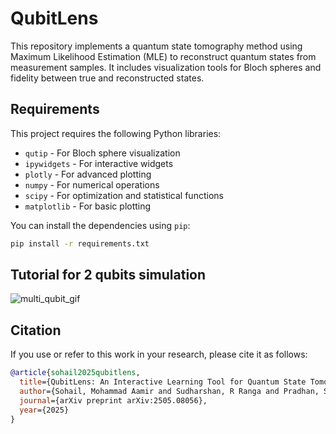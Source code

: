 # QubitLens


This repository implements a quantum state tomography method using Maximum Likelihood Estimation (MLE) to reconstruct quantum states from measurement samples. It includes visualization tools for Bloch spheres and fidelity between true and reconstructed states.

## Requirements

This project requires the following Python libraries:

- `qutip` - For Bloch sphere visualization
- `ipywidgets` - For interactive widgets
- `plotly` - For advanced plotting
- `numpy` - For numerical operations
- `scipy` - For optimization and statistical functions
- `matplotlib` - For basic plotting

You can install the dependencies using `pip`:

```bash
pip install -r requirements.txt
```

## Tutorial for 2 qubits simulation

![multi_qubit_gif](https://github.com/user-attachments/assets/376057b8-c6a8-4ba9-a720-d16c2dc59894)

## Citation

If you use or refer to this work in your research, please cite it as follows:

```bibtex
@article{sohail2025qubitlens,
  title={QubitLens: An Interactive Learning Tool for Quantum State Tomography},
  author={Sohail, Mohammad Aamir and Sudharshan, R Ranga and Pradhan, S Sandeep and Rao, Arvind},
  journal={arXiv preprint arXiv:2505.08056},
  year={2025}
}
